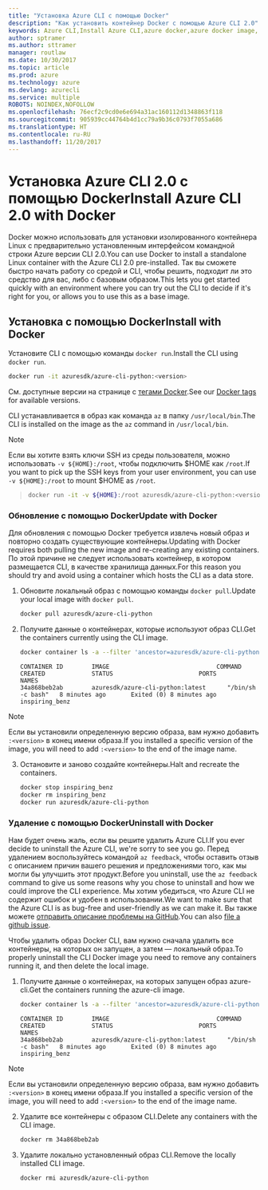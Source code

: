 ```yaml
---
title: "Установка Azure CLI с помощью Docker"
description: "Как установить контейнер Docker с помощью Azure CLI 2.0"
keywords: Azure CLI,Install Azure CLI,azure docker,azure docker image,
author: sptramer
ms.author: sttramer
manager: routlaw
ms.date: 10/30/2017
ms.topic: article
ms.prod: azure
ms.technology: azure
ms.devlang: azurecli
ms.service: multiple
ROBOTS: NOINDEX,NOFOLLOW
ms.openlocfilehash: 76ecf2c9cd0e6e694a31ac160112d1348863f118
ms.sourcegitcommit: 905939cc44764b4d1cc79a9b36c0793f7055a686
ms.translationtype: HT
ms.contentlocale: ru-RU
ms.lasthandoff: 11/20/2017
---
```

# <a name="install-azure-cli-20-with-docker"></a><span data-ttu-id="14293-104">Установка Azure CLI 2.0 с помощью Docker</span><span class="sxs-lookup"><span data-stu-id="14293-104">Install Azure CLI 2.0 with Docker</span></span>

<span data-ttu-id="14293-105">Docker можно использовать для установки изолированного контейнера Linux с предварительно установленным интерфейсом командной строки Azure версии CLI 2.0.</span><span class="sxs-lookup"><span data-stu-id="14293-105">You can use Docker to install a standalone Linux container with the Azure CLI 2.0 pre-installed.</span></span> <span data-ttu-id="14293-106">Так вы сможете быстро начать работу со средой и CLI, чтобы решить, подходит ли это средство для вас, либо с базовым образом.</span><span class="sxs-lookup"><span data-stu-id="14293-106">This lets you get started quickly with an environment where you can try out the CLI to decide if it's right for you, or allows you to use this as a base image.</span></span>

## <a name="install-with-docker"></a><span data-ttu-id="14293-107">Установка с помощью Docker</span><span class="sxs-lookup"><span data-stu-id="14293-107">Install with Docker</span></span>

<span data-ttu-id="14293-108">Установите CLI с помощью команды `docker run`.</span><span class="sxs-lookup"><span data-stu-id="14293-108">Install the CLI using `docker run`.</span></span>

   ```bash
   docker run -it azuresdk/azure-cli-python:<version>
   ```

<span data-ttu-id="14293-109">См. доступные версии на странице с [тегами Docker](https://hub.docker.com/r/azuresdk/azure-cli-python/tags/).</span><span class="sxs-lookup"><span data-stu-id="14293-109">See our [Docker tags](https://hub.docker.com/r/azuresdk/azure-cli-python/tags/) for available versions.</span></span>

<span data-ttu-id="14293-110">CLI устанавливается в образ как команда `az` в папку `/usr/local/bin`.</span><span class="sxs-lookup"><span data-stu-id="14293-110">The CLI is installed on the image as the `az` command in `/usr/local/bin`.</span></span>

> [!NOTE]
> <span data-ttu-id="14293-111">Если вы хотите взять ключи SSH из среды пользователя, можно использовать `-v ${HOME}:/root`, чтобы подключить $HOME как `/root`.</span><span class="sxs-lookup"><span data-stu-id="14293-111">If you want to pick up the SSH keys from your user environment, you can use `-v ${HOME}:/root` to mount $HOME as `/root`.</span></span>

> ```bash
> docker run -it -v ${HOME}:/root azuresdk/azure-cli-python:<version>
> ```

### <a name="update-with-docker"></a><span data-ttu-id="14293-112">Обновление с помощью Docker</span><span class="sxs-lookup"><span data-stu-id="14293-112">Update with Docker</span></span>

<span data-ttu-id="14293-113">Для обновления с помощью Docker требуется извлечь новый образ и повторно создать существующие контейнеры.</span><span class="sxs-lookup"><span data-stu-id="14293-113">Updating with Docker requires both pulling the new image and re-creating any existing containers.</span></span> <span data-ttu-id="14293-114">По этой причине не следует использовать контейнер, в котором размещается CLI, в качестве хранилища данных.</span><span class="sxs-lookup"><span data-stu-id="14293-114">For this reason you should try and avoid using a container which hosts the CLI as a data store.</span></span>

1. <span data-ttu-id="14293-115">Обновите локальный образ с помощью команды `docker pull`.</span><span class="sxs-lookup"><span data-stu-id="14293-115">Update your local image with `docker pull`.</span></span>

   ```bash
   docker pull azuresdk/azure-cli-python
   ```

2. <span data-ttu-id="14293-116">Получите данные о контейнерах, которые используют образ CLI.</span><span class="sxs-lookup"><span data-stu-id="14293-116">Get the containers currently using the CLI image.</span></span>

   ```bash
   docker container ls -a --filter 'ancestor=azuresdk/azure-cli-python'
   ```

   ```output
   CONTAINER ID        IMAGE                              COMMAND             CREATED             STATUS                        PORTS               NAMES
   34a868beb2ab        azuresdk/azure-cli-python:latest      "/bin/sh -c bash"   8 minutes ago       Exited (0) 8 minutes ago                       inspiring_benz
   ```

  > [!NOTE]
  > <span data-ttu-id="14293-117">Если вы установили определенную версию образа, вам нужно добавить `:<version>` в конец имени образа.</span><span class="sxs-lookup"><span data-stu-id="14293-117">If you installed a specific version of the image, you will need to add `:<version>` to the end of the image name.</span></span>

3. <span data-ttu-id="14293-118">Остановите и заново создайте контейнеры.</span><span class="sxs-lookup"><span data-stu-id="14293-118">Halt and recreate the containers.</span></span>

   ```bash
   docker stop inspiring_benz
   docker rm inspiring_benz
   docker run azuresdk/azure-cli-python
   ```

### <a name="uninstall-with-docker"></a><span data-ttu-id="14293-119">Удаление с помощью Docker</span><span class="sxs-lookup"><span data-stu-id="14293-119">Uninstall with Docker</span></span>

<span data-ttu-id="14293-120">Нам будет очень жаль, если вы решите удалить Azure CLI.</span><span class="sxs-lookup"><span data-stu-id="14293-120">If you ever decide to uninstall the Azure CLI, we're sorry to see you go.</span></span> <span data-ttu-id="14293-121">Перед удалением воспользуйтесь командой `az feedback`, чтобы оставить отзыв с описанием причин вашего решения и предложениями того, как мы могли бы улучшить этот продукт.</span><span class="sxs-lookup"><span data-stu-id="14293-121">Before you uninstall, use the `az feedback` command to give us some reasons why you chose to uninstall and how we could improve the CLI experience.</span></span> <span data-ttu-id="14293-122">Мы хотим убедиться, что Azure CLI не содержит ошибок и удобен в использовании.</span><span class="sxs-lookup"><span data-stu-id="14293-122">We want to make sure that the Azure CLI is as bug-free and user-friendly as we can make it.</span></span> <span data-ttu-id="14293-123">Вы также можете [отправить описание проблемы на GitHub](https://github.com/Azure/azure-cli/issues).</span><span class="sxs-lookup"><span data-stu-id="14293-123">You can also [file a github issue](https://github.com/Azure/azure-cli/issues).</span></span>

<span data-ttu-id="14293-124">Чтобы удалить образ Docker CLI, вам нужно сначала удалить все контейнеры, на которых он запущен, а затем — локальный образ.</span><span class="sxs-lookup"><span data-stu-id="14293-124">To properly uninstall the CLI Docker image you need to remove any containers running it, and then delete the local image.</span></span>

1. <span data-ttu-id="14293-125">Получите данные о контейнерах, на которых запущен образ azure-cli.</span><span class="sxs-lookup"><span data-stu-id="14293-125">Get the containers running the azure-cli image.</span></span>

   ```bash
   docker container ls -a --filter 'ancestor=azuresdk/azure-cli-python'
   ```

   ```output
   CONTAINER ID        IMAGE                              COMMAND             CREATED             STATUS                        PORTS               NAMES
   34a868beb2ab        azuresdk/azure-cli-python:latest      "/bin/sh -c bash"   8 minutes ago       Exited (0) 8 minutes ago                       inspiring_benz
   ```
  > [!NOTE]
  > <span data-ttu-id="14293-126">Если вы установили определенную версию образа, вам нужно добавить `:<version>` в конец имени образа.</span><span class="sxs-lookup"><span data-stu-id="14293-126">If you installed a specific version of the image, you will need to add `:<version>` to the end of the image name.</span></span>

2. <span data-ttu-id="14293-127">Удалите все контейнеры с образом CLI.</span><span class="sxs-lookup"><span data-stu-id="14293-127">Delete any containers with the CLI image.</span></span>

   ```bash
   docker rm 34a868beb2ab
   ```

3. <span data-ttu-id="14293-128">Удалите локально установленный образ CLI.</span><span class="sxs-lookup"><span data-stu-id="14293-128">Remove the locally installed CLI image.</span></span>

   ```bash
   docker rmi azuresdk/azure-cli-python
   ```

